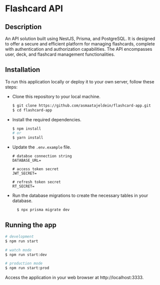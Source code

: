 # Flashcard API

## Description

An API solution built using NestJS, Prisma, and PostgreSQL. It is designed to offer a secure and efficient platform for managing flashcards, complete with authentication and authorization capabilities. The API encompasses user, deck, and flashcard management functionalities.

## Installation

To run this application locally or deploy it to your own server, follow these steps:

  - Clone this repository to your local machine.
      ```bash
      $ git clone https://github.com/asmaatajeldein/flashcard-app.git
      $ cd flashcard-app
      ```
  - Install the required dependencies.
      ```bash
      $ npm install
      # or
      $ yarn install
      ```
  - Update the `.env.example` file.
      ```env
      # databse connection string
      DATABASE_URL=

      # access token secret
      JWT_SECRET=

      # refresh token secret
      RT_SECRET=
      ```
  - Run the database migrations to create the necessary tables in your database.
      ```bash
        $ npx prisma migrate dev
      ```


## Running the app

```bash
# development
$ npm run start

# watch mode
$ npm run start:dev

# production mode
$ npm run start:prod
```
Access the application in your web browser at http://localhost:3333.

